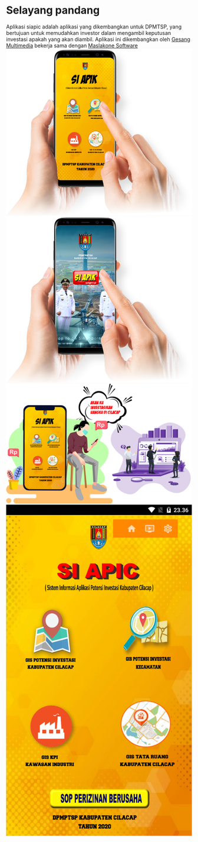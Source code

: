 # Selayang pandang
Aplikasi siapic adalah aplikasi yang dikembangkan untuk DPMTSP, yang bertujuan untuk memudahkan investor dalam mengambil keputusan investasi apakah yang akan diambil.
Aplikasi ini dikembangkan oleh [Gesang Multimedia](https://www.gesangmultimedia.co.id) bekerja sama dengan [Maslakone Software](https://www.maslakone.com)
![](https://github.com/maslakonetop/siapic/blob/main/blob/APLIKASI%202.png) ![](https://github.com/maslakonetop/siapic/blob/main/blob/APLIKASI.png)
![](https://github.com/maslakonetop/siapic/blob/main/blob/DESIGN%20KONSEP%20BU%20RIRIS%20LOGO.png) ![](https://github.com/maslakonetop/siapic/blob/main/blob/Screenshot_2020-10-14-23-36-26.png)
